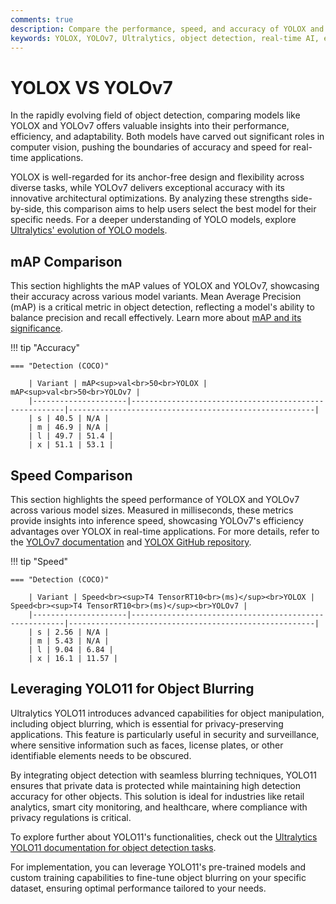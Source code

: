 ```yaml
---
comments: true
description: Compare the performance, speed, and accuracy of YOLOX and YOLOv7, two leading models in real-time object detection and computer vision. Explore their capabilities, efficiency, and suitability for edge AI applications in this detailed analysis.
keywords: YOLOX, YOLOv7, Ultralytics, object detection, real-time AI, edge AI, computer vision
---
```


# YOLOX VS YOLOv7

In the rapidly evolving field of object detection, comparing models like YOLOX and YOLOv7 offers valuable insights into their performance, efficiency, and adaptability. Both models have carved out significant roles in computer vision, pushing the boundaries of accuracy and speed for real-time applications.

YOLOX is well-regarded for its anchor-free design and flexibility across diverse tasks, while YOLOv7 delivers exceptional accuracy with its innovative architectural optimizations. By analyzing these strengths side-by-side, this comparison aims to help users select the best model for their specific needs. For a deeper understanding of YOLO models, explore [Ultralytics' evolution of YOLO models](https://www.ultralytics.com/blog/the-evolution-of-object-detection-and-ultralytics-yolo-models).

## mAP Comparison

This section highlights the mAP values of YOLOX and YOLOv7, showcasing their accuracy across various model variants. Mean Average Precision (mAP) is a critical metric in object detection, reflecting a model's ability to balance precision and recall effectively. Learn more about [mAP and its significance](https://www.ultralytics.com/glossary/mean-average-precision-map).

!!! tip "Accuracy"

    === "Detection (COCO)"

    	| Variant | mAP<sup>val<br>50<br>YOLOX | mAP<sup>val<br>50<br>YOLOv7 |
    	|---------------------|-------------------------------------------------------|-------------------------------------------------------|
    	| s | 40.5 | N/A |
    	| m | 46.9 | N/A |
    	| l | 49.7 | 51.4 |
    	| x | 51.1 | 53.1 |


## Speed Comparison

This section highlights the speed performance of YOLOX and YOLOv7 across various model sizes. Measured in milliseconds, these metrics provide insights into inference speed, showcasing YOLOv7's efficiency advantages over YOLOX in real-time applications. For more details, refer to the [YOLOv7 documentation](https://docs.ultralytics.com/models/yolov7/) and [YOLOX GitHub repository](https://github.com/Megvii-BaseDetection/YOLOX).

!!! tip "Speed"

    === "Detection (COCO)"

    	| Variant | Speed<br><sup>T4 TensorRT10<br>(ms)</sup><br>YOLOX | Speed<br><sup>T4 TensorRT10<br>(ms)</sup><br>YOLOv7 |
    	|---------------------|-------------------------------------------------------|-------------------------------------------------------|
    	| s | 2.56 | N/A |
    	| m | 5.43 | N/A |
    	| l | 9.04 | 6.84 |
    	| x | 16.1 | 11.57 |

## Leveraging YOLO11 for Object Blurring

Ultralytics YOLO11 introduces advanced capabilities for object manipulation, including object blurring, which is essential for privacy-preserving applications. This feature is particularly useful in security and surveillance, where sensitive information such as faces, license plates, or other identifiable elements needs to be obscured.

By integrating object detection with seamless blurring techniques, YOLO11 ensures that private data is protected while maintaining high detection accuracy for other objects. This solution is ideal for industries like retail analytics, smart city monitoring, and healthcare, where compliance with privacy regulations is critical.

To explore further about YOLO11's functionalities, check out the [Ultralytics YOLO11 documentation for object detection tasks](https://www.ultralytics.com/blog/how-to-use-ultralytics-yolo11-for-object-detection).

For implementation, you can leverage YOLO11's pre-trained models and custom training capabilities to fine-tune object blurring on your specific dataset, ensuring optimal performance tailored to your needs.
